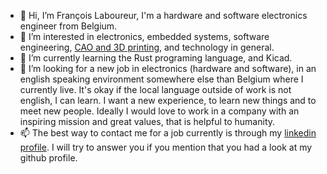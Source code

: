 - 👋 Hi, I’m François Laboureur, I'm a hardware and software electronics engineer from Belgium.
- 👀 I’m interested in electronics, embedded systems, software engineering, [CAO and 3D printing](https://www.youmagine.com/francois-laboureur/designs), and technology in general.
- 🌱 I’m currently learning the Rust programing language, and Kicad.
- 💞️ I’m looking for a new job in electronics (hardware and software), in an english speaking environment somewhere else than Belgium where I currently live. 
It's okay if the local language outside of work is not english, I can learn. I want a new experience, to learn new things and to meet new people.
Ideally I would love to work in a company with an inspiring mission and great values, that is helpful to humanity.
- 📫 The best way to contact me for a job currently is through my [linkedin profile](https://www.linkedin.com/in/francoislaboureur/). I will try to answer you if you mention that you had a look at my github profile.
